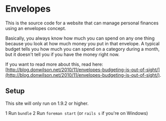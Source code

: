 # Envelopes

This is the source code for a website that can manage personal finances using an envelopes concept.

Basically, you always know how much you can spend on any one thing because you look at how much money you put in that envelope. A typical budget tells you how much you can spend on a category during a month, but it doesn't tell you if you have the money right now.

If you want to read more about this, read here: [http://blog.donwilson.net/2010/11/envelopes-budgeting-is-out-of-sight/](http://blog.donwilson.net/2010/11/envelopes-budgeting-is-out-of-sight/).

## Setup

This site will only run on 1.9.2 or higher.

1 Run `bundle`
2 Run `foreman start` (or `rails s` if you're on Windows)
